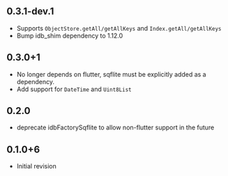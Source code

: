 ## 0.3.1-dev.1

* Supports `ObjectStore.getAll/getAllKeys` and `Index.getAll/getAllKeys`
* Bump idb_shim dependency to 1.12.0

## 0.3.0+1

* No longer depends on flutter, sqflite must be explicitly added as a dependency.
* Add support for `DateTime` and `Uint8List`

## 0.2.0

* deprecate idbFactorySqflite to allow non-flutter support in the future

## 0.1.0+6

* Initial revision
